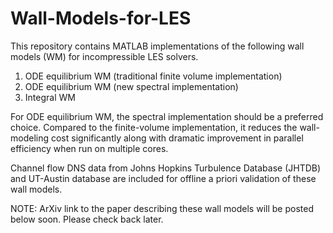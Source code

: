 # Wall-Models-for-LES
This repository contains MATLAB implementations of the following wall models (WM) for incompressible LES solvers. 

1. ODE equilibrium WM (traditional finite volume implementation)
2. ODE equilibrium WM (new spectral implementation)
3. Integral WM

For ODE equilibrium WM, the spectral implementation should be a preferred choice. Compared to the finite-volume implementation, it reduces the wall-modeling cost significantly along with dramatic improvement in parallel efficiency when run on multiple cores. 

Channel flow DNS data from Johns Hopkins Turbulence Database (JHTDB) and UT-Austin database are included for offline a priori validation of these wall models.

NOTE: ArXiv link to the paper describing these wall models will be posted below soon. Please check back later.
